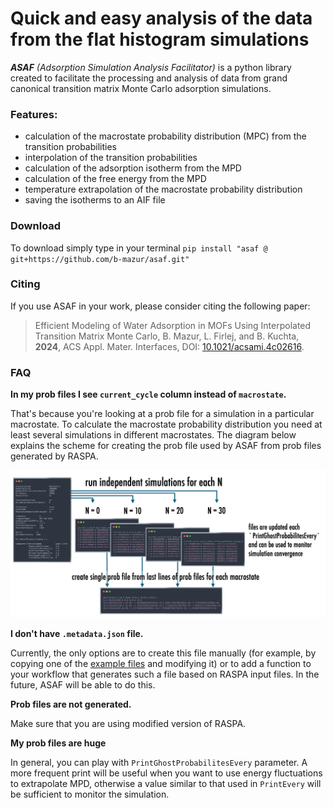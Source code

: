 # Quick and easy analysis of the data from the flat histogram simulations

***ASAF** (Adsorption Simulation Analysis Facilitator)* is a python library created to facilitate the processing and
analysis of data from grand canonical transition matrix Monte Carlo adsorption simulations.

### Features:

- calculation of the macrostate probability distribution (MPC) from the transition probabilities
- interpolation of the transition probabilities
- calculation of the adsorption isotherm from the MPD
- calculation of the free energy from the MPD
- temperature extrapolation of the macrostate probability distribution
- saving the isotherms to an AIF file

### Download

To download simply type in your terminal `pip install "asaf @ git+https://github.com/b-mazur/asaf.git"`

### Citing

If you use ASAF in your work, please consider citing the following paper:

> Efficient Modeling of Water Adsorption in MOFs Using Interpolated Transition Matrix Monte Carlo, B. Mazur, L. Firlej,
> and B. Kuchta, **2024**, ACS Appl. Mater. Interfaces,
> DOI: [10.1021/acsami.4c02616](https://doi.org/10.1021/acsami.4c02616).

### FAQ

**In my prob files I see `current_cycle` column instead of `macrostate`.**

That's because you're looking at a prob file for a simulation in a particular macrostate. To calculate the macrostate
probability distribution you need at least several simulations in different macrostates. The diagram below explains the
scheme for creating the prob file used by ASAF from prob files generated by RASPA.

<img src="https://github.com/b-mazur/asaf/blob/main/docs/prob_files_workflow.png" width="1000" class="center">

**I don't have `.metadata.json` file.**

Currently, the only options are to create this file manually (for example, by copying one of the
[example files](https://github.com/b-mazur/asaf/blob/main/example/data/prob_MOF-303-E4D4_3.2.3_298.000000_1700.metadata.json)
and modifying it) or to add a function to your workflow that generates such a file based on RASPA input files. In the
future,
ASAF will be able to do this.

**Prob files are not generated.**

Make sure that you are using modified version of RASPA.

**My prob files are huge**

In general, you can play with `PrintGhostProbabilitesEvery` parameter. A more frequent print will be useful when you
want
to use energy fluctuations to extrapolate MPD, otherwise a value similar to that used in `PrintEvery` will be sufficient
to monitor the simulation. 
